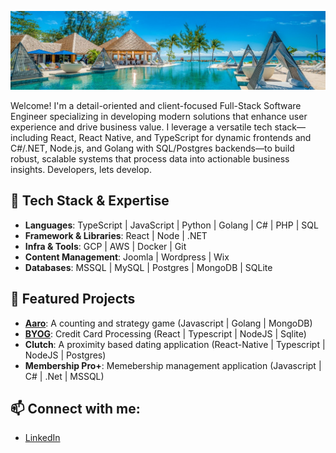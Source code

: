 ![Mast Head](https://github.com/janusqa/janusqa/blob/main/masthead.jpeg)
<p>
Welcome! I'm a detail-oriented and client-focused Full-Stack Software Engineer specializing in developing modern solutions that enhance user experience and drive business value. I leverage a versatile tech stack—including React, React Native, and TypeScript for dynamic frontends and C#/.NET, Node.js, and Golang with SQL/Postgres backends—to build robust, scalable systems that process data into actionable business insights. Developers, lets develop.
</p>
<p>
  <h2>🔧 Tech Stack & Expertise</h2>
  <ul>
    <li><strong>Languages</strong>: TypeScript | JavaScript | Python | Golang | C# | PHP | SQL</li>
    <li><strong>Framework &amp; Libraries</strong>: React | Node | .NET</li>
    <li><strong>Infra &amp Tools</strong>: GCP | AWS | Docker | Git </li>
    <li><strong>Content Management</strong>: Joomla | Wordpress | Wix</li>
    <li><strong>Databases</strong>: MSSQL | MySQL | Postgres | MongoDB | SQLite</li>
  </ul>
</p>
<p>
  <h2>🌟 Featured Projects</h2>
  <ul>
    <li><strong><a href="https://aaro.cariblife.com" target="_blank">Aaro</a></strong>: A counting and strategy game (Javascript | Golang | MongoDB)</li>
    <li><strong><a href="https://byog.cariblife.com" target="_blank">BYOG</a></strong>: Credit Card Processing (React | Typescript | NodeJS | Sqlite)</li>
    <li><strong>Clutch</strong>: A proximity based dating application (React-Native | Typescript | NodeJS | Postgres)</li>
    <li><strong>Membership Pro+</strong>: Memebership management application (Javascript | C# | .Net | MSSQL)</li>
  </ul>
</p>
<p>
  <h2>📫 Connect with me:</h2>
  <ul>
    <li><a href="https://www.linkedin.com/in/aarofe" target="_blank">LinkedIn</a></li>
  </ul>
</p>


